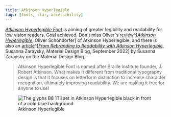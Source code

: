 ```yaml
---
title: Atkinson Hyperlegible
tags: [fonts, star, accessibility]
---
```

[<cite>Atkinson Hyperlegible Font</cite>](https://brailleinstitute.org/freefont) is aiming at greater legibility and readability for low vision readers. Goal achieved.  Don´t miss Oliver´s [review](https://pimpmytype.com/atkinson-hyperlegible/)^[[<cite>Atkinson Hyperlegible</cite>](https://pimpmytype.com/atkinson-hyperlegible/), Oliver Schöndorfer] of Atkinson Hyperlegible, and there is also an [article](https://material.io/blog/atkinson-hyperlegible-design)^[[<cite>From Rebranding to Readability with Atkinson Hyperlegible</cite>](https://material.io/blog/atkinson-hyperlegible-design), Susanna Zaraysky, Material Design Blog, September 2022] by Susanna Zaraysky on the Material Design Blog.  

> Atkinson Hyperlegible Font is named after Braille Institute founder, J. Robert Atkinson.  What makes it different from traditional typography design is that it focuses on letterform distinction to increase character recognition, ultimately improving readability.  We are making it free for anyone to use!

<figure>
<img src="/img/fonts/atkinson-hyperlegible.png" alt="The glyphs B8 1Til set in Atkinson Hyperlegible black in front of a cold blue background.">
<figcaption>Atkinson Hyperlegible</figcaption>
</figure>

